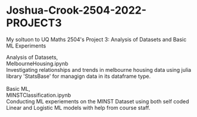 # Joshua-Crook-2504-2022-PROJECT3
My soltuon to UQ Maths 2504's Project 3: Analysis of Datasets and Basic ML Experiments

Analysis of Datasets,\
  MelbourneHousing.ipynb \
  Investigating relationships and trends in melbourne housing data using julia library 'StatsBase' for managign data in its dataframe type. \
  \
Basic ML,\
  MINSTClassification.ipynb\
  Conducting ML experiements on the MINST Dataset using both self coded Linear and Logistic ML models with help from course staff.
